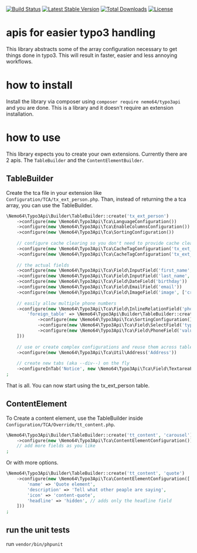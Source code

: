 [![Build Status](https://travis-ci.org/Nemo64/typo3api.svg?branch=master)](https://travis-ci.org/Nemo64/typo3api)
[![Latest Stable Version](https://poser.pugx.org/nemo64/typo3api/v/stable)](https://packagist.org/packages/nemo64/typo3api)
[![Total Downloads](https://poser.pugx.org/nemo64/typo3api/downloads)](https://packagist.org/packages/nemo64/typo3api)
[![License](https://poser.pugx.org/nemo64/typo3api/license)](https://packagist.org/packages/nemo64/typo3api)

# apis for easier typo3 handling

This library abstracts some of the array configuration necessary to get things done in typo3. This will result in faster, easier and less annoying workflows. 

# how to install

Install the library via composer using `composer require nemo64/typo3api` and you are done. This is a library and it doesn't require an extension installation.

# how to use

This library expects you to create your own extensions. Currently there are 2 apis.
The `TableBuilder` and the `ContentElementBuilder`.

## TableBuilder

Create the tca file in your extension like `Configuration/TCA/tx_ext_person.php`.
Than, instead of returning the a tca array, you can use the TableBuilder.

```PHP
\Nemo64\Typo3Api\Builder\TableBuilder::create('tx_ext_person')
    ->configure(new \Nemo64\Typo3Api\Tca\LanguageConfiguration())
    ->configure(new \Nemo64\Typo3Api\Tca\EnableColumnsConfiguration())
    ->configure(new \Nemo64\Typo3Api\Tca\SortingConfiguration())
    
    // configure cache clearing so you don't need to provide cache clear capabilities to your backend users
    ->configure(new \Nemo64\Typo3Api\Tca\CacheTagConfiguration('tx_ext_person_###UID###'))
    ->configure(new \Nemo64\Typo3Api\Tca\CacheTagConfiguration('tx_ext_person'))
    
    // the actual fields
    ->configure(new \Nemo64\Typo3Api\Tca\Field\InputField('first_name', ['required' => true, 'localize' => false]))
    ->configure(new \Nemo64\Typo3Api\Tca\Field\InputField('last_name', ['required' => true, 'localize' => false]))
    ->configure(new \Nemo64\Typo3Api\Tca\Field\DateField('birthday'))
    ->configure(new \Nemo64\Typo3Api\Tca\Field\EmailField('email'))
    ->configure(new \Nemo64\Typo3Api\Tca\Field\ImageField('image', ['cropVariants' => ['default' => ['1:1']]]))
    
    // easily allow multiple phone numbers
    ->configure(new \Nemo64\Typo3Api\Tca\Field\InlineRelationField('phone_numbers', [
        'foreign_table' => \Nemo64\Typo3Api\Builder\TableBuilder::create('tx_ext_person_phone')
            ->configure(new \Nemo64\Typo3Api\Tca\SortingConfiguration())
            ->configure(new \Nemo64\Typo3Api\Tca\Field\SelectField('type', ['values' => ['business', 'private', 'other']]))
            ->configure(new \Nemo64\Typo3Api\Tca\Field\PhoneField('value'))
    ]))
    
    // use or create complex configurations and reuse them across tables
    ->configure(new \Nemo64\Typo3Api\Tca\Util\Address('Address'))
    
    // create new tabs (aka --div--) on the fly
    ->configureInTab('Notice', new \Nemo64\Typo3Api\Tca\Field\TextareaField('notice'))
;
```

That is all. You can now start using the tx_ext_person table.

## ContentElement

To Create a content element, use the TableBuilder inside `Configuration/TCA/Override/tt_content.php`.

```PHP
\Nemo64\Typo3Api\Builder\TableBuilder::create('tt_content', 'carousel')
    ->configure(new \Nemo64\Typo3Api\Tca\ContentElementConfiguration())
    // add more fields as you like
;
```
Or with more options.
```PHP
\Nemo64\Typo3Api\Builder\TableBuilder::create('tt_content', 'quote')
    ->configure(new \Nemo64\Typo3Api\Tca\ContentElementConfiguration([
        'name' => 'Quote element',
        'description' => 'Tell what other peaple are saying',
        'icon' => 'content-quote',
        'headline' => 'hidden', // adds only the headline field
    ]))
;
```

## run the unit tests

run `vendor/bin/phpunit`
